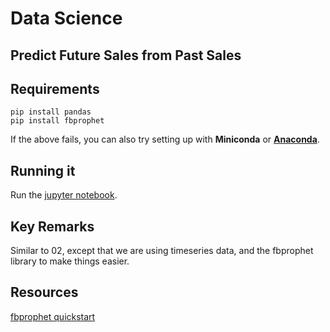 # Data Science

## Predict Future Sales from Past Sales

## Requirements

```
pip install pandas
pip install fbprophet
```

If the above fails, you can also try setting up with **Miniconda** or [**Anaconda**](https://www.anaconda.com/).

## Running it

Run the [jupyter notebook](https://www.youtube.com/watch?v=jZ952vChhuI).

## Key Remarks

Similar to 02, except that we are using timeseries data, and the fbprophet library to make things easier.

## Resources

[fbprophet quickstart](https://facebook.github.io/prophet/docs/quick_start.html)
